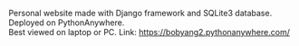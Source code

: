 Personal website made with Django framework and SQLite3 database.<br/>Deployed on PythonAnywhere.<br/>Best viewed on laptop or PC. Link: https://bobyang2.pythonanywhere.com/
